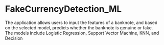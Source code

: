 # FakeCurrencyDetection_ML
The application allows users to input the features of a banknote, and based on the selected model, predicts whether the banknote is genuine or fake. The models include Logistic Regression, Support Vector Machine, KNN, and Decision 
